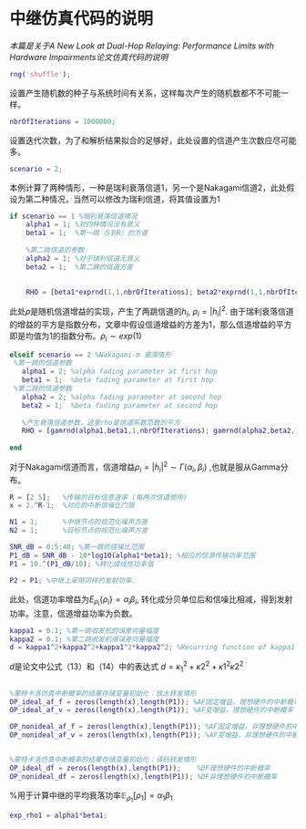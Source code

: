 # 中继仿真代码的说明

*本篇是关于A New Look at Dual-Hop Relaying: Performance Limits with Hardware Impairments论文仿真代码的说明*

```matlab
rng('shuffle'); 
```


设置产生随机数的种子与系统时间有关系，这样每次产生的随机数都不不可能一样。

```matlab
nbrOfIterations = 1000000;
```
设置迭代次数，为了和解析结果拟合的足够好，此处设置的信道产生次数应尽可能多。

```matlab
scenario = 2;
```
本例计算了两种情形，一种是瑞利衰落信道1，另一个是Nakagami信道2，此处假设为第二种情况，当然可以修改为瑞利信道，将其值设置为1

```matlab
if scenario == 1 %瑞利衰落信道情况
    alpha1 = 1; %对四种情况没有意义
    beta1 = 1;  %第一跳（S到R）的方差
    
    %第二跳信道的参数
    alpha2 = 1; %对于瑞利信道无意义
    beta2 = 1;  %第二跳的信道方差
    
   
    RHO = [beta1*exprnd(1,1,nbrOfIterations); beta2*exprnd(1,1,nbrOfIterations)];
 ```
此处$\rho$是随机信道增益的实现，产生了两跳信道的$h_i$, $\rho_i = |h_i|^2$. 由于瑞利衰落信道的增益的平方是指数分布，文章中假设信道增益的方差为1，那么信道增益的平方即是均值为1的指数分布。$\rho_i\sim exp(1)$

 ```matlab   
elseif scenario == 2 %Nakagami-m 衰落情形
  %第一跳的信道参数  
    alpha1 = 2; %alpha fading parameter at first hop
    beta1 = 1;  %beta fading parameter at first hop
  %第二跳的信道参数  
    alpha2 = 2; %alpha fading parameter at second hop
    beta2 = 1;  %beta fading parameter at second hop
    
    %产生衰落信道参数，这里rho是信道系数范数的平方
    RHO = [gamrnd(alpha1,beta1,1,nbrOfIterations); gamrnd(alpha2,beta2,1,nbrOfIterations)];
    
end
```
对于Nakagami信道而言，信道增益$\rho_i=|h_i|^2\sim \Gamma(\alpha_i,\beta_i)$ ,也就是服从Gamma分布。

```matlab
R = [2 5];   %传输的目标信息速率 (每两次信道使用)
x = 2.^R-1;  %对应的中断信噪比门限

N1 = 1;      %中继节点的规范化噪声方差
N2 = 1;      %目标节点的规范化噪声方差

SNR_dB = 0:5:40; %第一跳的信噪比范围
P1_dB = SNR_dB - 10*log10(alpha1*beta1); %相应的信源传输功率范围
P1 = 10.^(P1_dB/10); %转化成线性功率值

P2 = P1; %中继上采用同样的发射功率.
```
此处，信道功率增益为$E_{\rho_i}\{\rho_i\}=\alpha_i\beta_i$, 转化成分贝单位后和信噪比相减，得到发射功率。注意，信道增益功率为负数。


```matlab
kappa1 = 0.1; %第一跳收发机的误差向量幅度
kappa2 = 0.1; %第二跳收发机得误差向量幅度
d = kappa1^2+kappa2^2+kappa1^2*kappa2^2; %Recurring function of kappa1 and kappa2
```
$d$是论文中公式（13）和（14）中的表达式 $d=\kappa_1^2+\kappa2^2+\kappa1^2\kappa2^2$

```matlab

%蒙特卡洛仿真中断概率的结果存储变量初始化：放大转发情形
OP_ideal_af_f = zeros(length(x),length(P1)); %AF固定增益，理想硬件的中断概率
OP_ideal_af_v = zeros(length(x),length(P1)); %AF变增益，理想硬件的中断概率

OP_nonideal_af_f = zeros(length(x),length(P1)); %AF固定增益，非理想硬件的中断概率
OP_nonideal_af_v = zeros(length(x),length(P1)); %AF变增益，非理想硬件的中断概率


%蒙特卡洛仿真中断概率的结果存储变量初始化：译码转发情形
OP_ideal_df = zeros(length(x),length(P1));    %DF理想硬件的中断概率
OP_nonideal_df = zeros(length(x),length(P1)); %DF非理想硬件的中断概率

```

%用于计算中继的平均衰落功率$\mathbb{E}_{\rho_1}[\rho_1]=\alpha_1\beta_1$
```matlab
exp_rho1 = alpha1*beta1;
```

